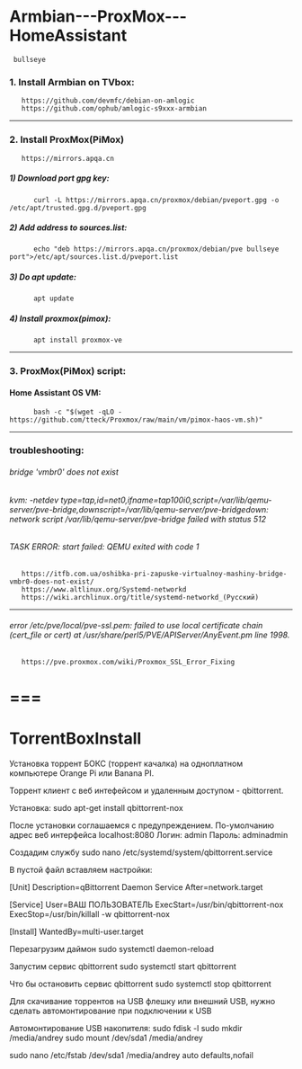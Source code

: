 # Armbian---ProxMox---HomeAssistant
     bullseye



### 1. Install Armbian on TVbox:
       https://github.com/devmfc/debian-on-amlogic
       https://github.com/ophub/amlogic-s9xxx-armbian

** **

### 2. Install ProxMox(PiMox)
       https://mirrors.apqa.cn

#####  1) Download port gpg key:
          curl -L https://mirrors.apqa.cn/proxmox/debian/pveport.gpg -o /etc/apt/trusted.gpg.d/pveport.gpg

#####  2) Add address to sources.list:
          echo "deb https://mirrors.apqa.cn/proxmox/debian/pve bullseye port">/etc/apt/sources.list.d/pveport.list

#####  3) Do apt update:
          apt update

#####  4) Install proxmox(pimox):
          apt install proxmox-ve
** **

### 3. ProxMox(PiMox) script:
####   Home Assistant OS VM:
          bash -c "$(wget -qLO - https://github.com/tteck/Proxmox/raw/main/vm/pimox-haos-vm.sh)"

** **

### troubleshooting:

###### bridge 'vmbr0' does not exist
###### kvm: -netdev type=tap,id=net0,ifname=tap100i0,script=/var/lib/qemu-server/pve-bridge,downscript=/var/lib/qemu-server/pve-bridgedown: network script /var/lib/qemu-server/pve-bridge failed with status 512
###### TASK ERROR: start failed: QEMU exited with code 1
       https://itfb.com.ua/oshibka-pri-zapuske-virtualnoy-mashiny-bridge-vmbr0-does-not-exist/
       https://www.altlinux.org/Systemd-networkd
       https://wiki.archlinux.org/title/systemd-networkd_(Русский)
---
###### error /etc/pve/local/pve-ssl.pem: failed to use local certificate chain (cert_file or cert) at /usr/share/perl5/PVE/APIServer/AnyEvent.pm line 1998.

       https://pve.proxmox.com/wiki/Proxmox_SSL_Error_Fixing

===
===
TorrentBoxInstall
===
Установка торрент БОКС (торрент качалка) на одноплатном компьютере Orange Pi или Banana PI.

Торрент клиент с веб интефейсом и удаленным доступом  - qbittorrent.

Установка:
sudo apt-get install  qbittorrent-nox

После установки соглашаемся с предупреждением.
По-умолчанию адрес веб интерфейса localhost:8080
Логин: admin
Пароль: adminadmin

Создадим службу
sudo nano /etc/systemd/system/qbittorrent.service

В пустой файл вставляем настройки:

[Unit]
Description=qBittorrent Daemon Service
After=network.target

[Service]
User=ВАШ ПОЛЬЗОВАТЕЛЬ
ExecStart=/usr/bin/qbittorrent-nox
ExecStop=/usr/bin/killall -w qbittorrent-nox

[Install]
WantedBy=multi-user.target

Перезагрузим даймон
sudo systemctl daemon-reload

Запустим сервис qbittorrent
sudo systemctl start qbittorrent

Что бы остановить сервис qbittorrent
sudo systemctl stop qbittorrent

Для скачивание торрентов на USB флешку или внешний USB, нужно сделать автомонтирование при подключении к USB

Автомонтирование  USB накопителя:
sudo fdisk -l
sudo mkdir /media/andrey
sudo mount /dev/sda1 /media/andrey

sudo nano /etc/fstab
/dev/sda1 /media/andrey auto defaults,nofail
